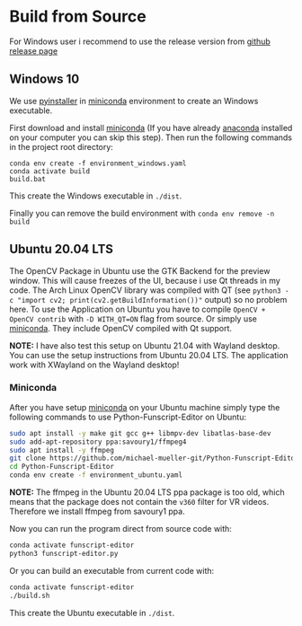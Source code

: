 # Build from Source

For Windows user i recommend to use the release version from [github release page](https://github.com/michael-mueller-git/Python-Funscript-Editor/releases)

## Windows 10

We use [pyinstaller](https://pypi.org/project/pyinstaller/) in [miniconda](https://docs.conda.io/en/latest/miniconda.html) environment to create an Windows executable.

First download and install [miniconda](https://docs.conda.io/en/latest/miniconda.html) (If you have already [anaconda](https://www.anaconda.com/) installed on your computer you can skip this step). Then run the following commands in the project root directory:

```
conda env create -f environment_windows.yaml
conda activate build
build.bat
```

This create the Windows executable in `./dist`.

Finally you can remove the build environment with `conda env remove -n build`

## Ubuntu 20.04 LTS

The OpenCV Package in Ubuntu use the GTK Backend for the preview window. This will cause freezes of the UI, because i use Qt threads in my code. The Arch Linux OpenCV library was compiled with QT (see `python3 -c "import cv2; print(cv2.getBuildInformation())"` output) so no problem here. To use the Application on Ubuntu you have to compile `OpenCV + OpenCV contrib` with `-D WITH_QT=ON` flag from source. Or simply use [miniconda](https://docs.conda.io/en/latest/miniconda.html). They include OpenCV compiled with Qt support.

**NOTE:** I have also test this setup on Ubuntu 21.04 with Wayland desktop. You can use the setup instructions from Ubuntu 20.04 LTS. The application work with XWayland on the Wayland desktop!

### Miniconda

After you have setup [miniconda](https://docs.conda.io/en/latest/miniconda.html) on your Ubuntu machine simply type the following commands to use Python-Funscript-Editor on Ubuntu:

```bash
sudo apt install -y make git gcc g++ libmpv-dev libatlas-base-dev
sudo add-apt-repository ppa:savoury1/ffmpeg4
sudo apt install -y ffmpeg
git clone https://github.com/michael-mueller-git/Python-Funscript-Editor.git
cd Python-Funscript-Editor
conda env create -f environment_ubuntu.yaml
```

**NOTE:** The ffmpeg in the Ubuntu 20.04 LTS ppa package is too old, which means that the package does not contain the `v360` filter for VR videos. Therefore we install ffmpeg from savoury1 ppa.

Now you can run the program direct from source code with:

```bash
conda activate funscript-editor
python3 funscript-editor.py
```

Or you can build an executable from current code with:

```bash
conda activate funscript-editor
./build.sh
```

This create the Ubuntu executable in `./dist`.
